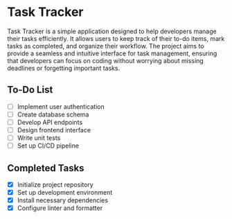 # Task Tracker

Task Tracker is a simple application designed to help developers manage their tasks efficiently. It allows users to keep track of their to-do items, mark tasks as completed, and organize their workflow. The project aims to provide a seamless and intuitive interface for task management, ensuring that developers can focus on coding without worrying about missing deadlines or forgetting important tasks.

## To-Do List

- [ ] Implement user authentication
- [ ] Create database schema
- [ ] Develop API endpoints
- [ ] Design frontend interface
- [ ] Write unit tests
- [ ] Set up CI/CD pipeline

## Completed Tasks

- [x] Initialize project repository
- [x] Set up development environment
- [x] Install necessary dependencies
- [x] Configure linter and formatter

